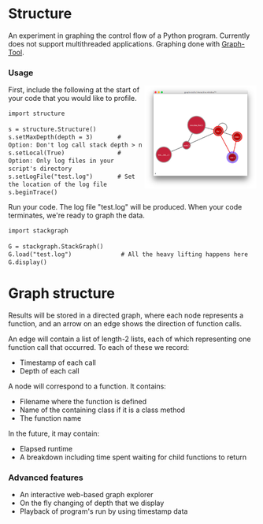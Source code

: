 # Structure

An experiment in graphing the control flow of a Python program.  Currently does not support multithreaded applications.  Graphing done with [Graph-Tool](https://graph-tool.skewed.de).

### Usage

<img src="example.png" style="float:right; width: 45%; height: 45%" align=right>


First, include the following at the start of your code that you would like to profile.


    import structure

    s = structure.Structure()
    s.setMaxDepth(depth = 3)       # Option: Don't log call stack depth > n
    s.setLocal(True)               # Option: Only log files in your script's directory
    s.setLogFile("test.log")       # Set the location of the log file
    s.beginTrace()

Run your code.  The log file "test.log" will be produced.  When your code terminates, we're ready to graph the data.

    import stackgraph

    G = stackgraph.StackGraph()
    G.load("test.log")              # All the heavy lifting happens here
    G.display()

# Graph structure

Results will be stored in a directed graph, where each node represents a function, and an arrow on an edge shows the direction of function calls.

An edge will contain a list of length-2 lists, each of which representing one function call that occurred.  To each of these we record:
* Timestamp of each call
* Depth of each call

A node will correspond to a function.  It contains:
* Filename where the function is defined
* Name of the containing class if it is a class method
* The function name

In the future, it may contain:
* Elapsed runtime
* A breakdown including time spent waiting for child functions to return

### Advanced features

* An interactive web-based graph explorer
* On the fly changing of depth that we display
* Playback of program's run by using timestamp data
